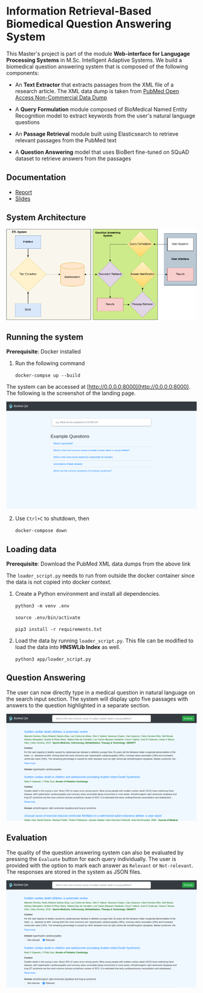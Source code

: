 # Information Retrieval-Based Biomedical Question Answering System

This Master's project is part of the module **Web-interface for Langugage Processing Systems** in M.Sc. Intelligent Adaptive Systems. We build a biomedical question answering system that is composed of the following components:

* An **Text Extractor** that extracts passages from the XML file of a research article. The XML data dump is taken from [PubMed Open Access Non-Commercial Data Dump](https://ftp.ncbi.nlm.nih.gov/pub/pmc/oa_bulk/oa_comm/xml/)
    
* A **Query Formulation** module composed of BioMedical Named Entity Recognition model to extract keywords from the user's natural language questions

* An **Passage Retrieval** module built using Elasticsearch to retrieve relevant passages from the PubMed text

* A **Question Answering** model that uses BioBert fine-tuned on SQuAD dataset to retrieve answers from the passages

## Documentation

- [Report](https://github.com/awalesushil/biomed-qa/blob/main/report.pdf)
- [Slides](https://github.com/awalesushil/biomed-qa/blob/main/slides.pdf)

## System Architecture

![Image](images/arch.png)

## Running the system

**Prerequisite**: Docker installed

1. Run the following command
    
    `docker-compse up --build`

The system can be accessed at [http://0.0.0.0:8000](http://0.0.0.0:8000). The following is the screenshot of the landing page.

![Image](images/landing_page.png)

2. Use `Ctrl+C` to shutdown, then

    `docker-compose down`

## Loading data

**Prerequisite**: Download the PubMed XML data dumps from the above link

The `loader_script.py` needs to run from outside the docker container since the data is not copied into docker context.

1. Create a Python environment and install all dependencies.

    `python3 -m venv .env`

    `source .env/bin/activate`

    `pip3 install -r requirements.txt`

2. Load the data by running `loader_script.py`. This file can be modified to load the data into **HNSWLib Index** as well.

    `python3 app/loader_script.py`

## Question Answering

The user can now directly type in a medical question in natural language on the search input section. The system will display upto five passages with answers to the question highlighted in a separate section. 

![Image](images/answer.png)

## Evaluation

The quality of the question answering system can also be evaluated by pressing the `Evaluate` button for each query individually. The user is provided with the option to mark each answer as `Relevant` or `Not-relevant`. The responses are stored in the system as JSON files.

![Image](images/evaluate.png)
